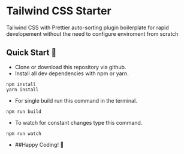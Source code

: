 # **Tailwind CSS Starter**

Tailwind CSS with Prettier auto-sorting plugin boilerplate
for rapid developement without the need to configure enviroment from scratch

## **Quick Start 🏁**

-   Clone or download this repository via github.
-   Install all dev dependencies with npm or yarn.

```npm
npm install
yarn install
```

-   For single build run this command in the terminal.

```npm
npm run build
```

-   To watch for constant changes type this command.

```npm
npm run watch
```

-   ##Happy Coding! 🍻
